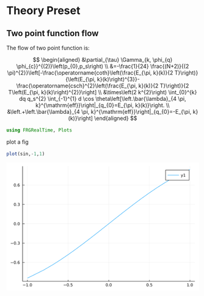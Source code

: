 # Theory Preset

## Two point function flow

The flow of two point function is:

$$
\begin{aligned}
&\partial_{\tau} \Gamma_{k, \phi_{q} \phi_{c}}^{(2)}\left(p_{0},p_s\right) \\
&=-\frac{1}{24} \frac{(N+2)}{(2 \pi)^{2}}\left[-\frac{\operatorname{coth}\left(\frac{E_{\pi, k}(k)}{2 T}\right)}{\left(E_{\pi, k}(k)\right)^{3}}-\frac{\operatorname{csch}^{2}\left(\frac{E_{\pi, k}(k)}{2 T}\right)}{2 T\left(E_{\pi, k}(k)\right)^{2}}\right] \\
&\times\left(2 k^{2}\right) \int_{0}^{k} dq  q_s^{2} \int_{-1}^{1} d \cos \theta\left[\left.\bar{\lambda}_{4 \pi, k}^{\mathrm{eff}}\right|_{q_{0}=E_{\pi, k}(k)}\right. \\
&\left.+\left.\bar{\lambda}_{4 \pi, k}^{\mathrm{eff}}\right|_{q_{0}=-E_{\pi, k}(k)}\right]
\end{aligned}
$$





```julia
using FRGRealTime, Plots
```




plot a fig

```julia
plot(sin,-1,1)
```

![](figures/Example_2_1.png)
